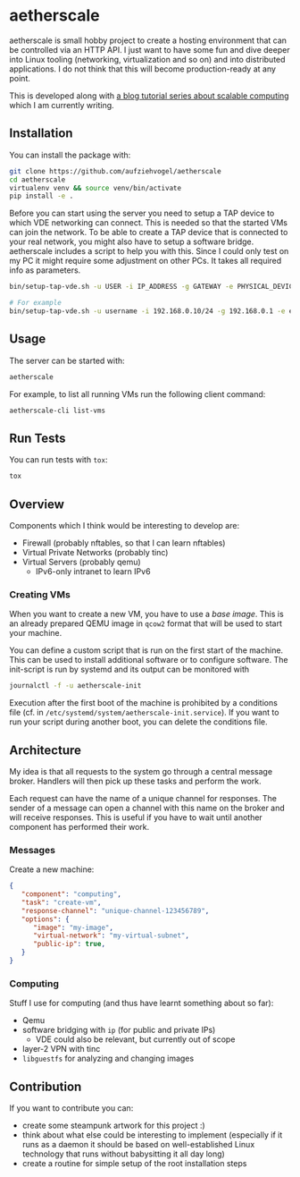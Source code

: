 # aetherscale

aetherscale is small hobby project to create a hosting environment that can
be controlled via an HTTP API. I just want to have some fun and
dive deeper into Linux tooling (networking, virtualization and so on) and
into distributed applications. I do not think that this will become
production-ready at any point.

This is developed along with
[a blog tutorial series about scalable computing](https://blog.stefan-koch.name/2020/11/22/programming-cloud-hosting-python-rabbitmq-qemu)
which I am currently writing.

## Installation

You can install the package with:

```bash
git clone https://github.com/aufziehvogel/aetherscale
cd aetherscale
virtualenv venv && source venv/bin/activate
pip install -e .
```

Before you can start using the server you need to setup a TAP device to which
VDE networking can connect. This is needed so that the started VMs can
join the network. To be able to create a TAP device that is connected to your
real network, you might also have to setup a software bridge. aetherscale
includes a script to help you with this. Since I could only test on my PC
it might require some adjustment on other PCs. It takes all required info
as parameters.

```bash
bin/setup-tap-vde.sh -u USER -i IP_ADDRESS -g GATEWAY -e PHYSICAL_DEVICE

# For example
bin/setup-tap-vde.sh -u username -i 192.168.0.10/24 -g 192.168.0.1 -e eth0
```

## Usage

The server can be started with:

```bash
aetherscale
```

For example, to list all running VMs run the following client command:

```bash
aetherscale-cli list-vms
```

## Run Tests

You can run tests with `tox`:

```bash
tox
```


## Overview

Components which I think would be interesting to develop are:

- Firewall (probably nftables, so that I can learn nftables)
- Virtual Private Networks (probably tinc)
- Virtual Servers (probably qemu)
  - IPv6-only intranet to learn IPv6

### Creating VMs

When you want to create a new VM, you have to use a *base image*. This is an
already prepared QEMU image in `qcow2` format that will be used to start your
machine.

You can define a custom script that is run on the first start of the machine.
This can be used to install additional software or to configure software.
The init-script is run by systemd and its output can be monitored with

```bash
journalctl -f -u aetherscale-init
```

Execution after the first boot of the machine is prohibited by a conditions
file (cf. in `/etc/systemd/system/aetherscale-init.service`). If you
want to run your script during another boot, you can delete the conditions
file.

## Architecture

My idea is that all requests to the system go through a central message
broker. Handlers will then pick up these tasks and perform the work.

Each request can have the name of a unique channel for responses. The sender
of a message can open a channel with this name on the broker and will receive
responses. This is useful if you have to wait until another component has
performed their work.

### Messages

Create a new machine:

```json
{
   "component": "computing",
   "task": "create-vm",
   "response-channel": "unique-channel-123456789",
   "options": {
      "image": "my-image",
      "virtual-network": "my-virtual-subnet",
      "public-ip": true,
   }
}
```

### Computing

Stuff I use for computing (and thus have learnt something about so far):

- Qemu
- software bridging with `ip` (for public and private IPs)
  - VDE could also be relevant, but currently out of scope
- layer-2 VPN with tinc
- `libguestfs` for analyzing and changing images


## Contribution

If you want to contribute you can:

- create some steampunk artwork for this project :)
- think about what else could be interesting to implement (especially if
  it runs as a daemon it should be based on well-established Linux technology
  that runs without babysitting it all day long)
- create a routine for simple setup of the root installation steps
